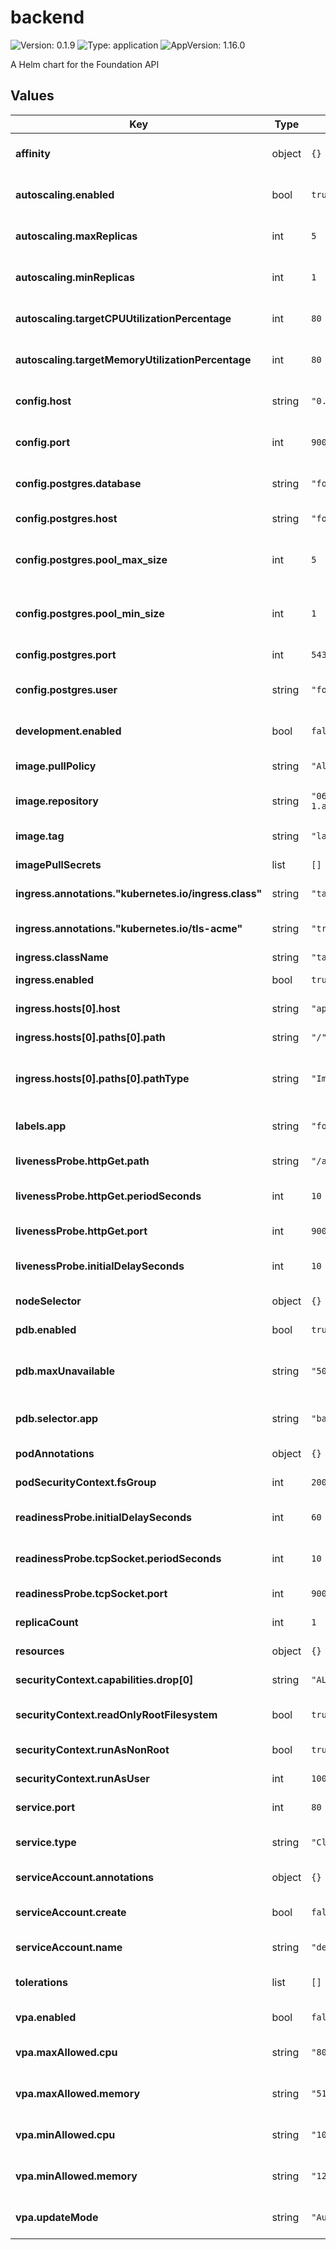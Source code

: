 # backend

![Version: 0.1.9](https://img.shields.io/badge/Version-0.1.9-informational?style=flat-square) ![Type: application](https://img.shields.io/badge/Type-application-informational?style=flat-square) ![AppVersion: 1.16.0](https://img.shields.io/badge/AppVersion-1.16.0-informational?style=flat-square)

A Helm chart for the Foundation API

## Values
| Key | Type | Default | Description |
|-----|------|---------|-------------|
| **affinity** | object | `{}` | Node affinity rules to schedule pods on specific nodes. |
| **autoscaling.enabled** | bool | `true` | Enable or disable horizontal pod autoscaling. |
| **autoscaling.maxReplicas** | int | `5` | The maximum number of pod replicas when autoscaling. |
| **autoscaling.minReplicas** | int | `1` | The minimum number of pod replicas when autoscaling. |
| **autoscaling.targetCPUUtilizationPercentage** | int | `80` | Target average CPU utilization percentage for autoscaling. |
| **autoscaling.targetMemoryUtilizationPercentage** | int | `80` | Target average memory utilization percentage for autoscaling. |
| **config.host** | string | `"0.0.0.0"` | The host address on which the application listens. |
| **config.port** | int | `9000` | The port number on which the application listens. |
| **config.postgres.database** | string | `"foundation"` | The name of the PostgreSQL database to connect to. |
| **config.postgres.host** | string | `"foundation-postgres"` | The hostname or service name for PostgreSQL. |
| **config.postgres.pool_max_size** | int | `5` | The maximum number of connections in the PostgreSQL connection pool. |
| **config.postgres.pool_min_size** | int | `1` | The minimum number of connections in the PostgreSQL connection pool. |
| **config.postgres.port** | int | `5432` | The port on which PostgreSQL is running. |
| **config.postgres.user** | string | `"foundation"` | The username for connecting to PostgreSQL. |
| **development.enabled** | bool | `false` | Enables development-specific features or configurations. |
| **image.pullPolicy** | string | `"Always"` | The Kubernetes image pull policy. |
| **image.repository** | string | `"061051218575.dkr.ecr.eu-north-1.amazonaws.com/foundation/backend"` | The container image repository for the backend. |
| **image.tag** | string | `"latest"` | The tag for the container image. |
| **imagePullSecrets** | list | `[]` | Secrets to use for pulling private images. |
| **ingress.annotations."kubernetes.io/ingress.class"** | string | `"tailscale"` | Specifies the ingress class to use. |
| **ingress.annotations."kubernetes.io/tls-acme"** | string | `"true"` | Enables automatic TLS certificate generation with ACME. |
| **ingress.className** | string | `"tailscale"` | The ingress class name. |
| **ingress.enabled** | bool | `true` | Enable or disable ingress for the application. |
| **ingress.hosts[0].host** | string | `"api"` | The hostname for the ingress resource. |
| **ingress.hosts[0].paths[0].path** | string | `"/"` | The path to route traffic to. |
| **ingress.hosts[0].paths[0].pathType** | string | `"ImplementationSpecific"` | The type of path matching to use (e.g., `Prefix`, `Exact`, or `ImplementationSpecific`). |
| **labels.app** | string | `"foundation-api"` | The application label used for the pods and services. |
| **livenessProbe.httpGet.path** | string | `"/api/.well-known/status"` | The HTTP path for the liveness probe. |
| **livenessProbe.httpGet.periodSeconds** | int | `10` | How often (in seconds) to perform the liveness probe. |
| **livenessProbe.httpGet.port** | int | `9000` | The port to use for the liveness probe. |
| **livenessProbe.initialDelaySeconds** | int | `10` | The initial delay before performing the first liveness probe. |
| **nodeSelector** | object | `{}` | Node selector rules for scheduling pods. |
| **pdb.enabled** | bool | `true` | Enable or disable the PodDisruptionBudget. |
| **pdb.maxUnavailable** | string | `"50%"` | The maximum number or percentage of unavailable pods during a disruption. |
| **pdb.selector.app** | string | `"backend"` | The app label used to match pods for the PodDisruptionBudget. |
| **podAnnotations** | object | `{}` | Annotations to add to the pod template. |
| **podSecurityContext.fsGroup** | int | `2000` | The file system group ID for the pods. |
| **readinessProbe.initialDelaySeconds** | int | `60` | The initial delay before performing the first readiness probe. |
| **readinessProbe.tcpSocket.periodSeconds** | int | `10` | How often (in seconds) to perform the readiness probe. |
| **readinessProbe.tcpSocket.port** | int | `9000` | The port to use for the readiness probe. |
| **replicaCount** | int | `1` | The initial number of pod replicas. |
| **resources** | object | `{}` | Resource requests and limits for the containers. |
| **securityContext.capabilities.drop[0]** | string | `"ALL"` | The capabilities to drop for the container. |
| **securityContext.readOnlyRootFilesystem** | bool | `true` | Specifies if the container’s root filesystem is read-only. |
| **securityContext.runAsNonRoot** | bool | `true` | Ensures the container runs as a non-root user. |
| **securityContext.runAsUser** | int | `1000` | The user ID for running the container. |
| **service.port** | int | `80` | The port exposed by the Kubernetes service. |
| **service.type** | string | `"ClusterIP"` | The type of Kubernetes service (e.g., `ClusterIP`, `NodePort`, `LoadBalancer`). |
| **serviceAccount.annotations** | object | `{}` | Annotations to add to the service account. |
| **serviceAccount.create** | bool | `false` | Enable or disable the creation of a service account. |
| **serviceAccount.name** | string | `"default"` | The name of the service account to use. |
| **tolerations** | list | `[]` | Tolerations for scheduling pods on tainted nodes. |
| **vpa.enabled** | bool | `false` | Enable or disable the Vertical Pod Autoscaler. |
| **vpa.maxAllowed.cpu** | string | `"800m"` | The maximum CPU resources allowed by the Vertical Pod Autoscaler. |
| **vpa.maxAllowed.memory** | string | `"512Mi"` | The maximum memory resources allowed by the Vertical Pod Autoscaler. |
| **vpa.minAllowed.cpu** | string | `"100m"` | The minimum CPU resources allowed by the Vertical Pod Autoscaler. |
| **vpa.minAllowed.memory** | string | `"128Mi"` | The minimum memory resources allowed by the Vertical Pod Autoscaler. |
| **vpa.updateMode** | string | `"Auto"` | The update mode for the Vertical Pod Autoscaler (e.g., `Auto`, `Off`, `Initial`). |